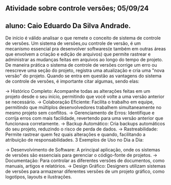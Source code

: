 ## Atividade sobre controle versões; 05/09/24

## aluno: Caio Eduardo Da Silva Andrade.

De início é válido analisar o que remete o conceito de sistema de controle de versões. Um sistema de versões,ou controle de versão, é um mecanismo essencial pra desenvolver softwares(e também em outras áreas que envolvem a criação e edição de arquivos) que permite rastrear e administrar as mudanças feitas em arquivos ao longo do tempo de projeto. De maneira prática o sistema de controle de versões corrige um erro ou reescreve uma seção do projeto, registra uma atualização e cria uma "nova versão" do projeto.
Quando se entra em questão as vantagens do sistema de controle de versões, é importante citar algumas, sendo elas:

-> Histórico Completo: Acompanhe todas as alterações feitas em um projeto desde o seu início, permitindo que você volte a uma versão anterior se necessário.
-> Colaboração Eficiente: Facilita o trabalho em equipe, permitindo que múltiplos desenvolvedores trabalhem simultaneamente no mesmo projeto sem conflitos.
-> Gerenciamento de Erros: Identifique e corrija erros com mais facilidade, revertendo para uma versão anterior que funcionava corretamente.
-> Backup Automático: Cria backups automáticos do seu projeto, reduzindo o risco de perda de dados.
-> Rastreabilidade: Permite rastrear quem fez quais alterações e quando, facilitando a atribuição de responsabilidades.
3 Exemplos de Uso no Dia a Dia:

-> Desenvolvimento de Software: A principal aplicação, onde os sistemas de versões são essenciais para gerenciar o código-fonte de projetos.
-> Documentação: Para controlar as diferentes versões de documentos, como manuais, artigos e relatórios.
-> Design Gráfico: Designers utilizam sistemas de versões para armazenar diferentes versões de um projeto gráfico, como logotipos, layouts e ilustrações.

